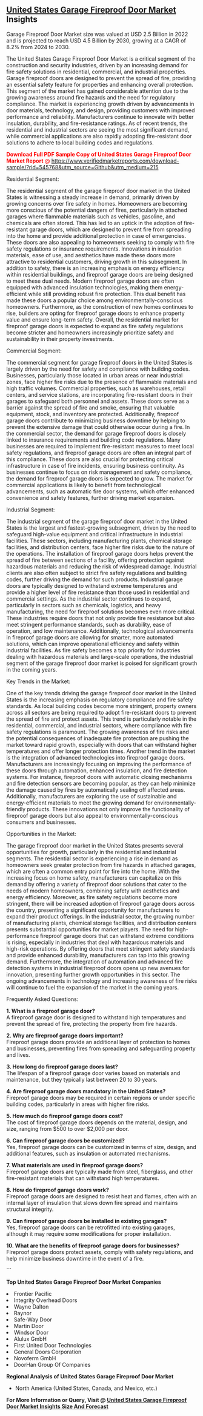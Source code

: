 <h2><a href="https://www.verifiedmarketreports.com/download-sample/?rid=545768&amp;utm_source=Github&amp;utm_medium=215" target="_blank">United States Garage Fireproof Door Market</a> Insights</h2><p>Garage Fireproof Door Market size was valued at USD 2.5 Billion in 2022 and is projected to reach USD 4.5 Billion by 2030, growing at a CAGR of 8.2% from 2024 to 2030.</p><p> <p>The United States Garage Fireproof Door Market is a critical segment of the construction and security industries, driven by an increasing demand for fire safety solutions in residential, commercial, and industrial properties. Garage fireproof doors are designed to prevent the spread of fire, providing an essential safety feature for properties and enhancing overall protection. This segment of the market has gained considerable attention due to the growing awareness around fire hazards and the need for regulatory compliance. The market is experiencing growth driven by advancements in door materials, technology, and design, providing customers with improved performance and reliability. Manufacturers continue to innovate with better insulation, durability, and fire-resistance ratings. As of recent trends, the residential and industrial sectors are seeing the most significant demand, while commercial applications are also rapidly adopting fire-resistant door solutions to adhere to local building codes and regulations. <p><span class=""><span style="color: #ff0000;"><strong>Download Full PDF Sample Copy of United States Garage Fireproof Door Market Report</strong> @ </span><a href="https://www.verifiedmarketreports.com/download-sample/?rid=545768&amp;utm_source=Github&amp;utm_medium=215" target="_blank">https://www.verifiedmarketreports.com/download-sample/?rid=545768&amp;utm_source=Github&amp;utm_medium=215</a></span></p></p> <p>Residential Segment:</p> <p>The residential segment of the garage fireproof door market in the United States is witnessing a steady increase in demand, primarily driven by growing concerns over fire safety in homes. Homeowners are becoming more conscious of the potential dangers of fires, particularly in attached garages where flammable materials such as vehicles, gasoline, and chemicals are often stored. This has led to an uptick in the adoption of fire-resistant garage doors, which are designed to prevent fire from spreading into the home and provide additional protection in case of emergencies. These doors are also appealing to homeowners seeking to comply with fire safety regulations or insurance requirements. Innovations in insulation materials, ease of use, and aesthetics have made these doors more attractive to residential customers, driving growth in this subsegment. In addition to safety, there is an increasing emphasis on energy efficiency within residential buildings, and fireproof garage doors are being designed to meet these dual needs. Modern fireproof garage doors are often equipped with advanced insulation technologies, making them energy-efficient while still providing robust fire protection. This dual benefit has made these doors a popular choice among environmentally-conscious homeowners. Furthermore, as the construction of new homes continues to rise, builders are opting for fireproof garage doors to enhance property value and ensure long-term safety. Overall, the residential market for fireproof garage doors is expected to expand as fire safety regulations become stricter and homeowners increasingly prioritize safety and sustainability in their property investments. <p>Commercial Segment:</p> <p>The commercial segment for garage fireproof doors in the United States is largely driven by the need for safety and compliance with building codes. Businesses, particularly those located in urban areas or near industrial zones, face higher fire risks due to the presence of flammable materials and high traffic volumes. Commercial properties, such as warehouses, retail centers, and service stations, are incorporating fire-resistant doors in their garages to safeguard both personnel and assets. These doors serve as a barrier against the spread of fire and smoke, ensuring that valuable equipment, stock, and inventory are protected. Additionally, fireproof garage doors contribute to minimizing business downtime by helping to prevent the extensive damage that could otherwise occur during a fire. In the commercial sector, the demand for garage fireproof doors is closely linked to insurance requirements and building code regulations. Many businesses are required to implement fire-resistant measures to meet local safety regulations, and fireproof garage doors are often an integral part of this compliance. These doors are also crucial for protecting critical infrastructure in case of fire incidents, ensuring business continuity. As businesses continue to focus on risk management and safety compliance, the demand for fireproof garage doors is expected to grow. The market for commercial applications is likely to benefit from technological advancements, such as automatic fire door systems, which offer enhanced convenience and safety features, further driving market expansion. <p>Industrial Segment:</p> <p>The industrial segment of the garage fireproof door market in the United States is the largest and fastest-growing subsegment, driven by the need to safeguard high-value equipment and critical infrastructure in industrial facilities. These sectors, including manufacturing plants, chemical storage facilities, and distribution centers, face higher fire risks due to the nature of the operations. The installation of fireproof garage doors helps prevent the spread of fire between sections of a facility, offering protection against hazardous materials and reducing the risk of widespread damage. Industrial clients are also often subject to strict fire safety regulations and building codes, further driving the demand for such products. Industrial garage doors are typically designed to withstand extreme temperatures and provide a higher level of fire resistance than those used in residential and commercial settings. As the industrial sector continues to expand, particularly in sectors such as chemicals, logistics, and heavy manufacturing, the need for fireproof solutions becomes even more critical. These industries require doors that not only provide fire resistance but also meet stringent performance standards, such as durability, ease of operation, and low maintenance. Additionally, technological advancements in fireproof garage doors are allowing for smarter, more automated solutions, which can improve operational efficiency and safety within industrial facilities. As fire safety becomes a top priority for industries dealing with hazardous materials and large-scale operations, the industrial segment of the garage fireproof door market is poised for significant growth in the coming years. <p>Key Trends in the Market:</p> <p>One of the key trends driving the garage fireproof door market in the United States is the increasing emphasis on regulatory compliance and fire safety standards. As local building codes become more stringent, property owners across all sectors are being required to adopt fire-resistant doors to prevent the spread of fire and protect assets. This trend is particularly notable in the residential, commercial, and industrial sectors, where compliance with fire safety regulations is paramount. The growing awareness of fire risks and the potential consequences of inadequate fire protection are pushing the market toward rapid growth, especially with doors that can withstand higher temperatures and offer longer protection times. Another trend in the market is the integration of advanced technologies into fireproof garage doors. Manufacturers are increasingly focusing on improving the performance of these doors through automation, enhanced insulation, and fire detection systems. For instance, fireproof doors with automatic closing mechanisms and fire detection sensors are becoming popular, as they can help minimize the damage caused by fires by automatically sealing off affected areas. Additionally, manufacturers are exploring the use of sustainable and energy-efficient materials to meet the growing demand for environmentally-friendly products. These innovations not only improve the functionality of fireproof garage doors but also appeal to environmentally-conscious consumers and businesses. <p>Opportunities in the Market:</p> <p>The garage fireproof door market in the United States presents several opportunities for growth, particularly in the residential and industrial segments. The residential sector is experiencing a rise in demand as homeowners seek greater protection from fire hazards in attached garages, which are often a common entry point for fire into the home. With the increasing focus on home safety, manufacturers can capitalize on this demand by offering a variety of fireproof door solutions that cater to the needs of modern homeowners, combining safety with aesthetics and energy efficiency. Moreover, as fire safety regulations become more stringent, there will be increased adoption of fireproof garage doors across the country, presenting a significant opportunity for manufacturers to expand their product offerings. In the industrial sector, the growing number of manufacturing plants, chemical storage facilities, and distribution centers presents substantial opportunities for market players. The need for high-performance fireproof garage doors that can withstand extreme conditions is rising, especially in industries that deal with hazardous materials and high-risk operations. By offering doors that meet stringent safety standards and provide enhanced durability, manufacturers can tap into this growing demand. Furthermore, the integration of automation and advanced fire detection systems in industrial fireproof doors opens up new avenues for innovation, presenting further growth opportunities in this sector. The ongoing advancements in technology and increasing awareness of fire risks will continue to fuel the expansion of the market in the coming years. <p>Frequently Asked Questions:</p> <p><strong>1. What is a fireproof garage door?</strong><br> A fireproof garage door is designed to withstand high temperatures and prevent the spread of fire, protecting the property from fire hazards.</p> <p><strong>2. Why are fireproof garage doors important?</strong><br> Fireproof garage doors provide an additional layer of protection to homes and businesses, preventing fires from spreading and safeguarding property and lives.</p> <p><strong>3. How long do fireproof garage doors last?</strong><br> The lifespan of a fireproof garage door varies based on materials and maintenance, but they typically last between 20 to 30 years.</p> <p><strong>4. Are fireproof garage doors mandatory in the United States?</strong><br> Fireproof garage doors may be required in certain regions or under specific building codes, particularly in areas with higher fire risks.</p> <p><strong>5. How much do fireproof garage doors cost?</strong><br> The cost of fireproof garage doors depends on the material, design, and size, ranging from $500 to over $2,000 per door.</p> <p><strong>6. Can fireproof garage doors be customized?</strong><br> Yes, fireproof garage doors can be customized in terms of size, design, and additional features, such as insulation or automated mechanisms.</p> <p><strong>7. What materials are used in fireproof garage doors?</strong><br> Fireproof garage doors are typically made from steel, fiberglass, and other fire-resistant materials that can withstand high temperatures.</p> <p><strong>8. How do fireproof garage doors work?</strong><br> Fireproof garage doors are designed to resist heat and flames, often with an internal layer of insulation that slows down fire spread and maintains structural integrity.</p> <p><strong>9. Can fireproof garage doors be installed in existing garages?</strong><br> Yes, fireproof garage doors can be retrofitted into existing garages, although it may require some modifications for proper installation.</p> <p><strong>10. What are the benefits of fireproof garage doors for businesses?</strong><br> Fireproof garage doors protect assets, comply with safety regulations, and help minimize business downtime in the event of a fire.</p> ```</p><p><strong>Top United States Garage Fireproof Door Market Companies</strong></p><div data-test-id=""><p><li>Frontier Pacific</li><li> Integrity Overhead Doors</li><li> Wayne Dalton</li><li> Raynor</li><li> Safe-Way Door</li><li> Martin Door</li><li> Windsor Door</li><li> Alulux GmbH</li><li> First United Door Technologies</li><li> General Doors Corporation</li><li> Novoferm GmbH</li><li> DoorHan Group Of Companies</li></p><div><strong>Regional Analysis of&nbsp;United States Garage Fireproof Door Market</strong></div><ul><li dir="ltr"><p dir="ltr">North America&nbsp;(United States, Canada, and Mexico, etc.)</p></li></ul><p><strong>For More Information or Query, Visit @&nbsp;</strong><strong><a href="https://www.verifiedmarketreports.com/product/garage-fireproof-door-market/?utm_source=Github&amp;utm_medium=215" target="_blank">United States Garage Fireproof Door Market Insights Size And Forecast</a></strong></p></div>
